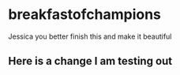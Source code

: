 # breakfastofchampions
Jessica you better finish this and make it beautiful


## Here is a change I am testing out
